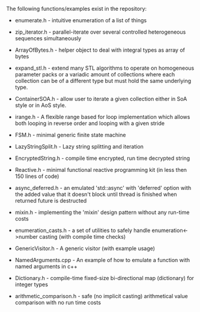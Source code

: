 The following functions/examples exist in the repository:

* enumerate.h - intuitive enumeration of a list of things

* zip_iterator.h - parallel-iterate over several controlled heterogeneous sequences simultaneously

* ArrayOfBytes.h - helper object to deal with integral types as array of bytes

* expand_stl.h - extend many STL algorithms to operate on homogeneous parameter packs or a variadic amount of collections where each collection can be of a different type but must hold the same underlying type.

* ContainerSOA.h - allow user to iterate a given collection either in SoA style or in AoS style.

* irange.h - A flexible range based for loop implementation which allows both looping in reverse order and looping with a given stride

* FSM.h - minimal generic finite state machine

* LazyStringSplit.h - Lazy string splitting and iteration

* EncryptedString.h - compile time encrypted, run time decrypted string

* Reactive.h - minimal functional reactive programming kit (in less then 150 lines of code)

* async_deferred.h - an emulated 'std::async' with 'deferred' option with the added value that it doesn't block until thread is finished when returned future is destructed

* mixin.h - implementing the 'mixin' design pattern without any run-time costs

* enumeration_casts.h - a set of utilities to safely handle enumeration<->number casting (with compile time checks)

* GenericVisitor.h - A generic visitor (with example usage)

* NamedArguments.cpp - An example of how to emulate a function with named arguments in c++

* Dictionary.h - compile-time fixed-size bi-directional map (dictionary) for integer types

* arithmetic_comparison.h - safe (no implicit casting) arithmetical value comparison with no run time costs
